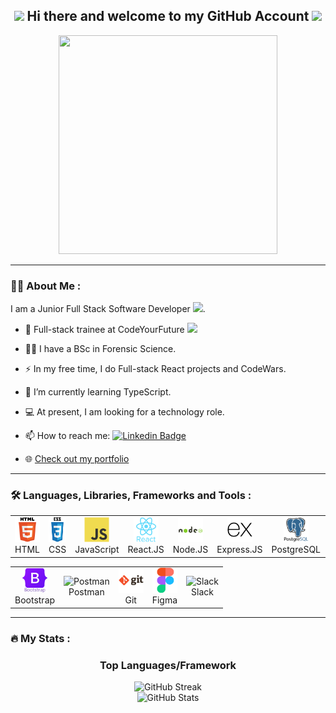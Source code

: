 ## <div id=header align="center"><img src="https://media.giphy.com/media/hvRJCLFzcasrR4ia7z/giphy.gif" width="30px"/> Hi there and welcome to my GitHub Account <img src="https://media.giphy.com/media/hvRJCLFzcasrR4ia7z/giphy.gif" width="30px"/></div>

<!--
**AndrianaOS/AndrianaOS** is a ✨ _special_ ✨ repository because its `README.md` (this file) appears on your GitHub profile.

Here are some ideas to get you started:

- 🔭 I’m currently working on ...
- 🌱 I’m currently learning ...
- 👯 I’m looking to collaborate on ...
- 🤔 I’m looking for help with ...
- 💬 Ask me about ...
- 📫 How to reach me: ...
- 😄 Pronouns: ...
- ⚡ Fun fact: ...
-->

<div id="coding-image" align="center"><img src="https://media.giphy.com/media/Rs0JBoGpPxMAlnVc8y/giphy.gif" width="350" height="350"/> </div>

---

### :woman_technologist: About Me :

I am a Junior Full Stack Software Developer <img src="https://media.giphy.com/media/v1.Y2lkPTc5MGI3NjExdmV3azg3dWs1cHF3Z3o5Y2xzNXo4NThya2libWNsNG9wdGZrMmttaSZlcD12MV9pbnRlcm5hbF9naWZfYnlfaWQmY3Q9Zw/26AHONQ79FdWZhAI0/giphy.gif" width="50">.

- :school: Full-stack trainee at CodeYourFuture <img src="https://codeyourfuture.io/wp-content/uploads/2019/03/cyf_brand.png" width="100"/>

- :woman_scientist: I have a BSc in Forensic Science.

- :zap: In my free time, I do Full-stack React projects and CodeWars.

- :seedling: I’m currently learning TypeScript.

- :computer: At present, I am looking for a technology role. 
    
- :mailbox: How to reach me: [![Linkedin Badge](https://img.shields.io/badge/-Andriana_Saffo-blue?style=flat&logo=Linkedin&logoColor=white)](https://www.linkedin.com/in/andriana-saffo/)

- 🌐 <a href="https://cv-portfolio.onrender.com/"> Check out my portfolio</a>


---

### :hammer_and_wrench: Languages, Libraries, Frameworks and Tools :
      
<table align="center">
  <tr>
    <td align="center">
        <img src="https://github.com/devicons/devicon/blob/master/icons/html5/html5-original-wordmark.svg" title="HTML5" alt="HTML" width="40" height="40"/><br /> HTML
    </td>
    <td align="center">
      <img src="https://github.com/devicons/devicon/blob/master/icons/css3/css3-original-wordmark.svg"  title="CSS3" alt="CSS" width="40" height="40"/><br />
      CSS
    </td>
    <td align="center">
      <img src="https://github.com/devicons/devicon/blob/master/icons/javascript/javascript-original.svg" title="JavaScript" alt="JavaScript" width="40" height="40"/><br />
      JavaScript
    </td>
    <td align="center">
      <img src="https://github.com/devicons/devicon/blob/master/icons/react/react-original-wordmark.svg" title="React" alt="React" width="40" height="40"/><br />
      React.JS
    </td>
    <td align="center">
      <img src="https://github.com/devicons/devicon/blob/master/icons/nodejs/nodejs-original-wordmark.svg" title="NodeJS" alt="NodeJS" width="40" height="40"/><br />
      Node.JS
    </td>
    <td align="center">
      <img src="https://github.com/devicons/devicon/blob/master/icons/express/express-original.svg" title="ExpressJS" alt="ExpressJS" width="40" height="40"/><br />
      Express.JS
    </td>
    <td align="center">
      <img src="https://github.com/devicons/devicon/blob/master/icons/postgresql/postgresql-original-wordmark.svg" title="PostgreSQL"  alt="PostgreSQL" width="40" height="40"/><br />
      PostgreSQL
    </td>
    <td align="center">
      <img src="https://github.com/devicons/devicon/blob/master/icons/typescript/typescript-original.svg" title="TypeScript"  alt="TypeScript" width="40" height="40"/><br />
      TypeScript
    </td>
   
  <td align="center">
      <img src="https://github.com/devicons/devicon/blob/master/icons/python/python-original-wordmark.svg" title="Python"  alt="Python" width="40" height="40"/><br />
      Python
    </td>
  </tr>
</table>
<table align="center">
    <tr>
          <td align="center">
      <img src="https://github.com/devicons/devicon/blob/master/icons/bootstrap/bootstrap-original-wordmark.svg" title="Bootstrap" alt="Bootstrap" width="40" height="40"/><br />
      Bootstrap
    </td>
      <td align="center">
          <img src="https://www.vectorlogo.zone/logos/getpostman/getpostman-icon.svg" title="Postman" alt="Postman" width="40" height="40"/><br />
          Postman
      </td>
         <td align="center">
      <img src="https://github.com/devicons/devicon/blob/master/icons/git/git-original-wordmark.svg" title="Git" alt="Git" width="40" height="40"/><br />
      Git
    </td>
    <td align="center">
      <img src="https://github.com/devicons/devicon/blob/master/icons/figma/figma-original.svg" title="Figma" alt="Figma" width="40" height="40"/><br />
      Figma
    </td>
    <td align="center">
      <img src="https://www.vectorlogo.zone/logos/slack/slack-icon.svg" title="Slack" alt="Slack" width="40" height="40"/><br />
      Slack
    </td>
    </tr>
</table>

---

### :fire: My Stats :

<div align="center">

<section>
    <h3>
        Top Languages/Framework
    </h3>
    <img src="https://github-readme-stats.vercel.app/api/top-langs/?username=AndrianaOS&layout=compact&theme=vision-friendly-light"" alt="GitHub Streak" />
</section>

<section>
    <img src="https://github-readme-stats.vercel.app/api?username=AndrianaOS&show_icons=true&theme=radical" alt="GitHub Stats" />
</section>

</div>



